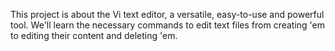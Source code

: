 This project is about the Vi text editor, a versatile, easy-to-use and powerful tool.  We'll learn the necessary commands to edit text files
from creating 'em to editing their content and deleting 'em.
